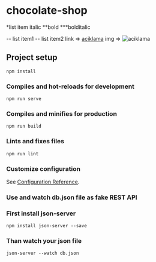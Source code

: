 # chocolate-shop
*list item italic
 **bold
 ***bolditalic

 -- list item1
 -- list item2
 link => [aciklama](https://linkurl.com)
  img => ![aciklama](https://linkurl.com)
 ## Project setup
```
npm install
```

### Compiles and hot-reloads for development
```
npm run serve
```

### Compiles and minifies for production
```
npm run build
```

### Lints and fixes files
```
npm run lint
```

### Customize configuration
See [Configuration Reference](https://cli.vuejs.org/config/).

### Use and watch db.json file as fake REST API
### First install json-server
```
npm install json-server --save
```
### Than watch your json file
```
json-server --watch db.json
```
